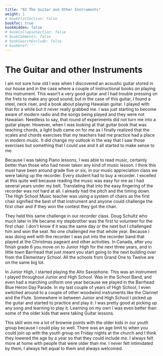 ```yaml
---
title: "02 The Guitar and Other Instruments"
weight: 1
# bookFlatSection: false
bookToc: true
bookHidden: false
# bookCollapseSection: false
# bookComments: false
# bookSearchExclude: false
# bookHref: ''
---
```

# The Guitar and other Instruments
I am not sure how old I was when I discovered an acoustic guitar stored in our house and in the case where a couple of instructional books on playing this instrument.  This wasn’t a very good guitar and I had trouble pressing on the frets to make any good sound, but in the case of this guitar, I found a steel, neck riser, and a book about playing Hawaiian guitar.  I played with that for a while but it never really grabbed me.  I was just starting to become aware of modern radio and the songs being played and they were not Hawaiian.  Needless to say, that round of experiments did not turn me into a guitar player.  However, when I was looking at that guitar book that was teaching chords, a light bulb came on for me as I finally realized that the scales and chords exercises that my teachers had me practice had a place in modern music.  It did change my outlook in the way that I saw those exercises but something that I could use and it all started to make sense to me.

Because I was taking Piano lessons, I was able to read music, certainly better than those who had never taken any kind of music lesson.  I think this must have been around grade five or six, in our music appreciation class we were taking up the recorder.  Every student had to buy a recorder.  I excelled at this quite well because reading the music was easy for me as I had several years under my belt.  Translating that into the easy fingering of the recorder was not hard at all.  I already had the pitch and the timing down.  The High School Music teacher was using a system of chairs as the first chair signified the best of that instrument and anyone could challenge the first chair and if they won the contest they got the chair.

They held this same challenge in our recorder class.  Doug Schultz who much later in life became my stepbrother was the first to volunteer for the first chair.  I don’t know if it was the same day or the next but I challenged him and won the seat.  No one challenged me that whole year.  Because I was doing well with the recorder I was put into the recorder band that played at the Christmas pageant and other activities.  In Canada, after you finish grade 6 you move on to Junior High for the next three years, and in little town Barrhead that just meant you start going to the next building over from the Elementary School.  All the schools from Grand One to Twelve are on the same big lot.

In Junior High, I started playing the Alto Saxophone.  This was an instrument I played throughout Junior and High School.  Was in the School Band, and even had a marching uniform one year because we played in the Barrhead Blue Heron Day Parade.  In my last couple of years of High School, I even switched around to a couple of other woodwind instruments like the Clarinet and the Flute.  Somewhere in between Junior and High School I picked up the guitar and started to practice and play it.  I was pretty good at picking up any song and learning to play it.  Learning on my own I was even better than some of the older kids that were taking Guitar lessons.

This skill won me a lot of brownie points with the older kids in our youth group because I could play so well. There was an age limit to when you could join up with the youth group on Friday nights at the church and I think they lowered the age by a year so that they could include me. I always felt more at home with people that were older than me. I never felt intimidated by them, I always felt equal to them and always welcomed.